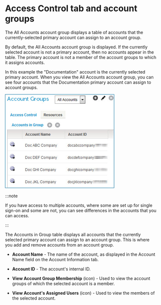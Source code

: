 # Access Control tab and account groups

<head>
  <meta name="guidename" content="Platform"/>
  <meta name="context" content="GUID-8a4e3ba8-9bf2-4196-b806-be7a954b3fbc"/>
</head>

The All Accounts account group displays a table of accounts that the currently-selected primary account can assign to an account group.

By default, the All Accounts account group is displayed. If the currently selected account is not a primary account, then no accounts appear in the table. The primary account is not a member of the account groups to which it assigns accounts.

In this example the "Documentation" account is the currently selected primary account. When you view the All Accounts account group, you can see four accounts that the Documentation primary account can assign to account groups.

![Account Groups dialog](Images/setup-pg-account-groups_a656adcf-bc5d-40b9-a1f7-71e0fef1fa53.jpg)

:::note

If you have access to multiple accounts, where some are set up for single sign-on and some are not, you can see differences in the accounts that you can access.

:::

The Accounts in Group table displays all accounts that the currently selected primary account can assign to an account group. This is where you add and remove accounts from an account group.

- **Account Name** - The name of the account, as displayed in the Account Name field on the Account Information tab.

- **Account ID** - The account's internal ID.

- **View Account Group Membership** \(icon\) - Used to view the account groups of which the selected account is a member.

- **View Account's Assigned Users** \(icon\) - Used to view the members of the selected account.
